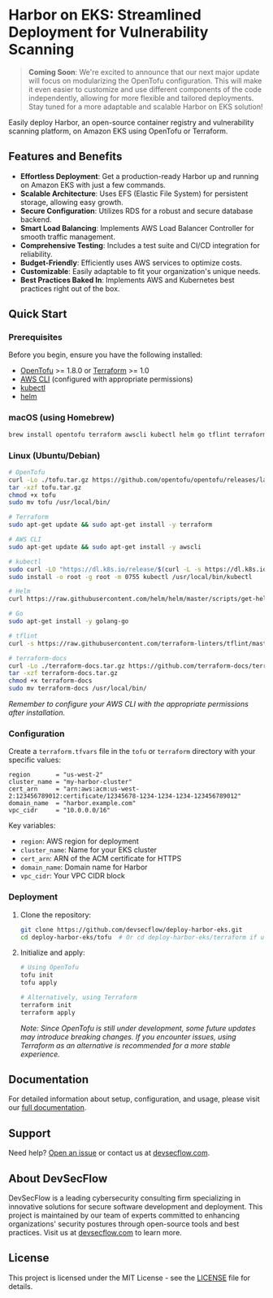 # Harbor on EKS: Streamlined Deployment for Vulnerability Scanning

> **Coming Soon**: We're excited to announce that our next major update will focus on modularizing the OpenTofu configuration. This will make it even easier to customize and use different components of the code independently, allowing for more flexible and tailored deployments. Stay tuned for a more adaptable and scalable Harbor on EKS solution!

Easily deploy Harbor, an open-source container registry and vulnerability scanning platform, on Amazon EKS using OpenTofu or Terraform.

## Features and Benefits

- **Effortless Deployment**: Get a production-ready Harbor up and running on Amazon EKS with just a few commands.
- **Scalable Architecture**: Uses EFS (Elastic File System) for persistent storage, allowing easy growth.
- **Secure Configuration**: Utilizes RDS for a robust and secure database backend.
- **Smart Load Balancing**: Implements AWS Load Balancer Controller for smooth traffic management.
- **Comprehensive Testing**: Includes a test suite and CI/CD integration for reliability.
- **Budget-Friendly**: Efficiently uses AWS services to optimize costs.
- **Customizable**: Easily adaptable to fit your organization's unique needs.
- **Best Practices Baked In**: Implements AWS and Kubernetes best practices right out of the box.

## Quick Start

### Prerequisites

Before you begin, ensure you have the following installed:

- [OpenTofu](https://opentofu.org/docs/intro/install/) >= 1.8.0 or [Terraform](https://www.terraform.io/downloads) >= 1.0
- [AWS CLI](https://aws.amazon.com/cli/) (configured with appropriate permissions)
- [kubectl](https://kubernetes.io/docs/tasks/tools/)
- [helm](https://helm.sh/docs/intro/install/)

### macOS (using Homebrew)

```bash
brew install opentofu terraform awscli kubectl helm go tflint terraform-docs
```

### Linux (Ubuntu/Debian)

```bash
# OpenTofu
curl -Lo ./tofu.tar.gz https://github.com/opentofu/opentofu/releases/latest/download/tofu_*_linux_amd64.tar.gz
tar -xzf tofu.tar.gz
chmod +x tofu
sudo mv tofu /usr/local/bin/

# Terraform
sudo apt-get update && sudo apt-get install -y terraform

# AWS CLI
sudo apt-get update && sudo apt-get install -y awscli

# kubectl
sudo curl -LO "https://dl.k8s.io/release/$(curl -L -s https://dl.k8s.io/release/stable.txt)/bin/linux/amd64/kubectl"
sudo install -o root -g root -m 0755 kubectl /usr/local/bin/kubectl

# Helm
curl https://raw.githubusercontent.com/helm/helm/master/scripts/get-helm-3 | bash

# Go
sudo apt-get install -y golang-go

# tflint
curl -s https://raw.githubusercontent.com/terraform-linters/tflint/master/install_linux.sh | bash

# terraform-docs
curl -Lo ./terraform-docs.tar.gz https://github.com/terraform-docs/terraform-docs/releases/download/v0.16.0/terraform-docs-v0.16.0-$(uname)-amd64.tar.gz
tar -xzf terraform-docs.tar.gz
chmod +x terraform-docs
sudo mv terraform-docs /usr/local/bin/
```

*Remember to configure your AWS CLI with the appropriate permissions after installation.*

### Configuration

Create a `terraform.tfvars` file in the `tofu` or `terraform` directory with your specific values:

```hcl
region       = "us-west-2"
cluster_name = "my-harbor-cluster"
cert_arn     = "arn:aws:acm:us-west-2:123456789012:certificate/12345678-1234-1234-1234-123456789012"
domain_name  = "harbor.example.com"
vpc_cidr     = "10.0.0.0/16"
```

Key variables:

- `region`: AWS region for deployment
- `cluster_name`: Name for your EKS cluster
- `cert_arn`: ARN of the ACM certificate for HTTPS
- `domain_name`: Domain name for Harbor
- `vpc_cidr`: Your VPC CIDR block

### Deployment

1. Clone the repository:

   ```bash
   git clone https://github.com/devsecflow/deploy-harbor-eks.git
   cd deploy-harbor-eks/tofu  # Or cd deploy-harbor-eks/terraform if using Terraform
   ```

2. Initialize and apply:

   ```bash
   # Using OpenTofu
   tofu init
   tofu apply

   # Alternatively, using Terraform
   terraform init
   terraform apply
   ```

   *Note: Since OpenTofu is still under development, some future updates may introduce breaking changes. If you encounter issues, using Terraform as an alternative is recommended for a more stable experience.*

## Documentation

For detailed information about setup, configuration, and usage, please visit our [full documentation](https://devsecflow.github.io/deploy-harbor-eks/).

## Support

Need help? [Open an issue](https://github.com/devsecflow/deploy-harbor-eks/issues) or contact us at [devsecflow.com](https://devsecflow.com).

## About DevSecFlow

DevSecFlow is a leading cybersecurity consulting firm specializing in innovative solutions for secure software development and deployment. This project is maintained by our team of experts committed to enhancing organizations' security postures through open-source tools and best practices. Visit us at [devsecflow.com](https://devsecflow.com) to learn more.

## License

This project is licensed under the MIT License - see the [LICENSE](LICENSE) file for details.
